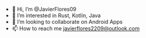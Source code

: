 - 👋 Hi, I’m @JavierFlores09
- 👀 I’m interested in Rust, Kotlin, Java
- 💞️ I’m looking to collaborate on Android Apps
- 📫 How to reach me javierflores2209@outlook.com

<!---
JavierFlores09/JavierFlores09 is a ✨ special ✨ repository because its `README.md` (this file) appears on your GitHub profile.
You can click the Preview link to take a look at your changes.
--->

